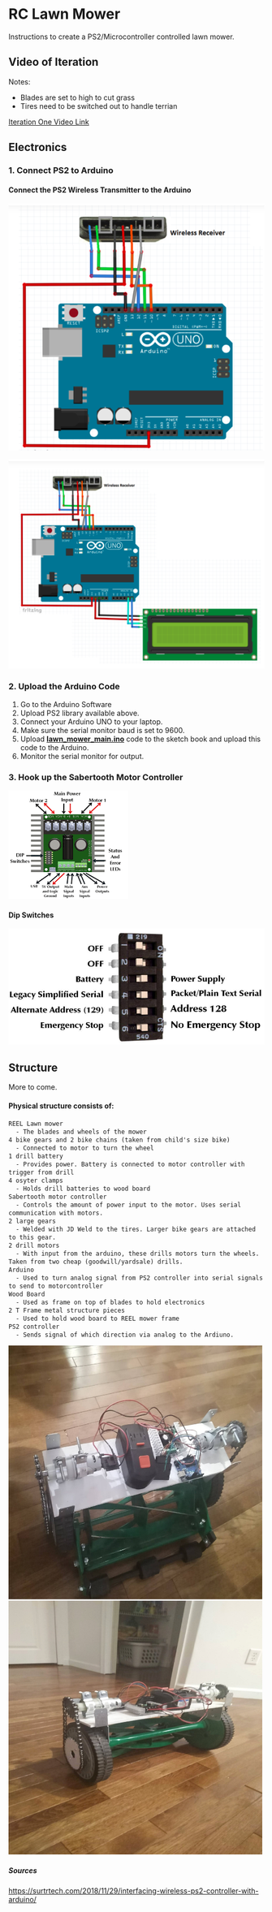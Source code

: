 # RC Lawn Mower 
Instructions to create a PS2/Microcontroller controlled lawn mower.

## Video of Iteration 
Notes:
 - Blades are set to high to cut grass
 - Tires need to be switched out to handle terrian
 
[Iteration One Video Link](https://youtu.be/TQeyf4UTyNA)


## Electronics 
### 1.  Connect PS2 to Arduino

#### Connect the PS2 Wireless Transmitter to the Arduino
![PS2 Transmitter Wiring Diagram](https://github.com/Syennagraham/LawnMower/blob/master/diagrams/transmitter_wiring.png)

![Arduino Wiring Diagram](https://github.com/Syennagraham/LawnMower/blob/master/diagrams/arduino_wiring.png)

### 2.  Upload the Arduino Code
1. Go to the Arduino Software
2. Upload PS2 library available above.
3. Connect your Arduino UNO to your laptop.
4. Make sure the serial monitor baud is set to 9600.
5. Upload **[lawn_mower_main.ino](https://github.com/Syennagraham/LawnMower/blob/master/lawn_mower_main.ino "lawn_mower_main.ino")** code to the sketch book and upload this code to the Arduino.
6. Monitor the serial monitor for output. 


### 3. Hook up the Sabertooth Motor Controller

![Sabertooth Motor Controller](https://github.com/Syennagraham/LawnMower/blob/master/diagrams/sabertooth_plain.png)

#### Dip Switches
![Dip Switches](https://github.com/Syennagraham/LawnMower/blob/master/diagrams/dip_switches.jpg)


## Structure

More to come.
#### Physical structure consists of:
    REEL Lawn mower
      - The blades and wheels of the mower
    4 bike gears and 2 bike chains (taken from child's size bike)
      - Connected to motor to turn the wheel
    1 drill battery
      - Provides power. Battery is connected to motor controller with trigger from drill
    4 osyter clamps 
      - Holds drill batteries to wood board
    Sabertooth motor controller
      - Controls the amount of power input to the motor. Uses serial communication with motors. 
    2 large gears
      - Welded with JD Weld to the tires. Larger bike gears are attached to this gear.
    2 drill motors
      - With input from the arduino, these drills motors turn the wheels. Taken from two cheap (goodwill/yardsale) drills. 
    Arduino 
      - Used to turn analog signal from PS2 controller into serial signals to send to motorcontroller
    Wood Board
      - Used as frame on top of blades to hold electronics
    2 T Frame metal structure pieces
      - Used to hold wood board to REEL mower frame
    PS2 controller
      - Sends signal of which direction via analog to the Ardiuno. 

<a href="url"><img src="https://github.com/Syennagraham/LawnMower/blob/master/pic1.jpg"  height="500" width="500" ></a>
<a href="url"><img src="https://github.com/Syennagraham/LawnMower/blob/master/pic2.jpg"  height="500" width="500" ></a>

##### Sources
https://surtrtech.com/2018/11/29/interfacing-wireless-ps2-controller-with-arduino/
